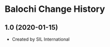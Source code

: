 Balochi Change History
====================

1.0 (2020-01-15)
----------------
* Created by SIL International
